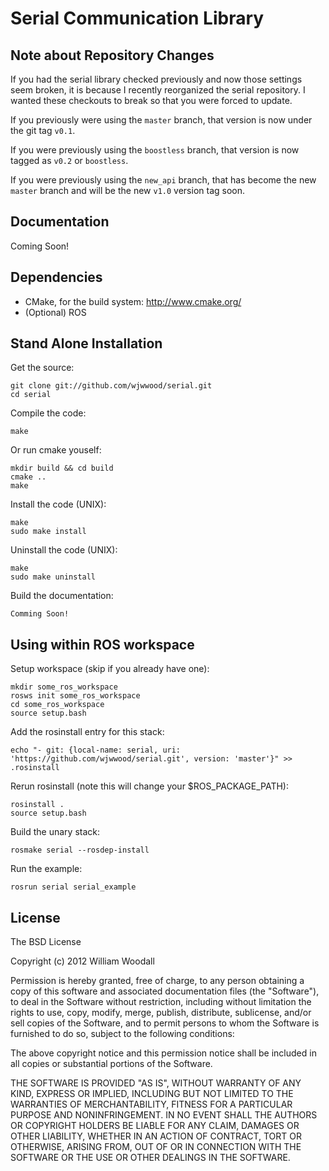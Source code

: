 # Serial Communication Library

## Note about Repository Changes

If you had the serial library checked previously and now those settings seem broken, it is because I recently reorganized the serial repository.  I wanted these checkouts to break so that you were forced to update.

If you previously were using the `master` branch, that version is now under the git tag `v0.1`.

If you were previously using the `boostless` branch, that version is now tagged as `v0.2` or `boostless`.

If you were previously using the `new_api` branch, that has become the new `master` branch and will be the new `v1.0` version tag soon.

## Documentation

Coming Soon!

## Dependencies

* CMake, for the build system: http://www.cmake.org/
* (Optional) ROS

## Stand Alone Installation

Get the source:

    git clone git://github.com/wjwwood/serial.git
    cd serial

Compile the code:

    make

Or run cmake youself:

    mkdir build && cd build
    cmake ..
    make

Install the code (UNIX):

    make
    sudo make install

Uninstall the code (UNIX):

    make
    sudo make uninstall

Build the documentation:

    Comming Soon!

## Using within ROS workspace

Setup workspace (skip if you already have one):

    mkdir some_ros_workspace
    rosws init some_ros_workspace
    cd some_ros_workspace
    source setup.bash

Add the rosinstall entry for this stack:
    
    echo "- git: {local-name: serial, uri: 'https://github.com/wjwwood/serial.git', version: 'master'}" >> .rosinstall
    
Rerun rosinstall (note this will change your $ROS_PACKAGE_PATH):
    
    rosinstall .
    source setup.bash

Build the unary stack:

    rosmake serial --rosdep-install

Run the example:

    rosrun serial serial_example

## License

The BSD License

Copyright (c) 2012 William Woodall

Permission is hereby granted, free of charge, to any person obtaining a copy
of this software and associated documentation files (the "Software"), to deal
in the Software without restriction, including without limitation the rights
to use, copy, modify, merge, publish, distribute, sublicense, and/or sell
copies of the Software, and to permit persons to whom the Software is
furnished to do so, subject to the following conditions:

The above copyright notice and this permission notice shall be included in
all copies or substantial portions of the Software.

THE SOFTWARE IS PROVIDED "AS IS", WITHOUT WARRANTY OF ANY KIND, EXPRESS OR
IMPLIED, INCLUDING BUT NOT LIMITED TO THE WARRANTIES OF MERCHANTABILITY,
FITNESS FOR A PARTICULAR PURPOSE AND NONINFRINGEMENT. IN NO EVENT SHALL THE
AUTHORS OR COPYRIGHT HOLDERS BE LIABLE FOR ANY CLAIM, DAMAGES OR OTHER
LIABILITY, WHETHER IN AN ACTION OF CONTRACT, TORT OR OTHERWISE, ARISING FROM,
OUT OF OR IN CONNECTION WITH THE SOFTWARE OR THE USE OR OTHER DEALINGS IN
THE SOFTWARE.
